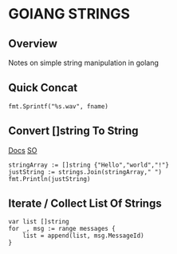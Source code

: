 # GOlANG STRINGS

## Overview

Notes on simple string manipulation in golang

## Quick Concat

```golang
fmt.Sprintf("%s.wav", fname)
```

## Convert []string To String

[Docs](https://golang.org/pkg/strings/#Join)
[SO](https://stackoverflow.com/questions/41756412/golang-convert-type-string-to-string)

```golang
stringArray := []string {"Hello","world","!"}
justString := strings.Join(stringArray," ")
fmt.Println(justString)
```

## Iterate / Collect List Of Strings

```golang
var list []string
for _, msg := range messages {
    list = append(list, msg.MessageId)
}
```
